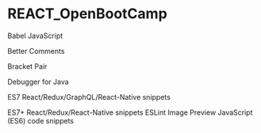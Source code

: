 # REACT_OpenBootCamp

Babel JavaScript 

Better Comments

Bracket Pair 

Debugger for Java

ES7 React/Redux/GraphQL/React-Native snippets

ES7+ React/Redux/React-Native snippets
ESLint
Image Preview
JavaScript (ES6) code snippets